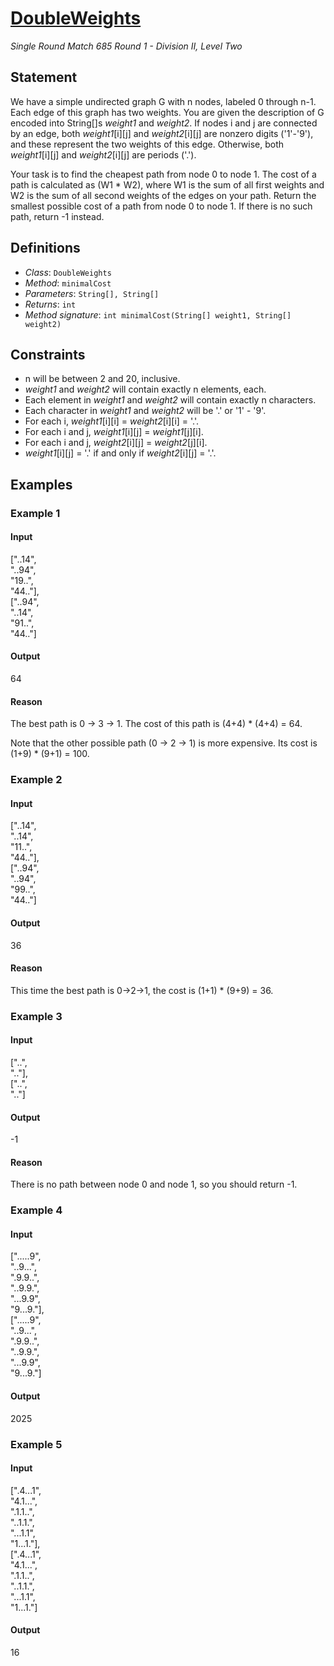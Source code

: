 # [DoubleWeights](/tc?module=ProblemDetail&rd=16689&pm=14191)
*Single Round Match 685 Round 1 - Division II, Level Two*

## Statement
We have a simple undirected graph G with n nodes, labeled 0 through n-1.
Each edge of this graph has two weights.
You are given the description of G encoded into String[]s *weight1* and *weight2*.
If nodes i and j are connected by an edge, both *weight1*[i][j] and *weight2*[i][j] are nonzero digits ('1'-'9'), and these represent the two weights of this edge.
Otherwise, both *weight1*[i][j] and *weight2*[i][j] are periods ('.').

Your task is to find the cheapest path from node 0 to node 1.
The cost of a path is calculated as (W1 * W2), where W1 is the sum of all first weights and W2 is the sum of all second weights of the edges on your path.
Return the smallest possible cost of a path from node 0 to node 1.
If there is no such path, return -1 instead.

## Definitions
- *Class*: `DoubleWeights`
- *Method*: `minimalCost`
- *Parameters*: `String[], String[]`
- *Returns*: `int`
- *Method signature*: `int minimalCost(String[] weight1, String[] weight2)`

## Constraints
- n will be between 2 and 20, inclusive.
- *weight1* and *weight2* will contain exactly n elements, each.
- Each element in *weight1* and *weight2* will contain exactly n characters.
- Each character in *weight1* and *weight2* will be '.' or '1' - '9'.
- For each i, *weight1*[i][i] = *weight2*[i][i] = '.'.
- For each i and j, *weight1*[i][j] = *weight1*[j][i].
- For each i and j, *weight2*[i][j] = *weight2*[j][i].
- *weight1*[i][j] = '.' if and only if *weight2*[i][j] = '.'.

## Examples
### Example 1
#### Input
<c>["..14",<br /> "..94",<br /> "19..",<br /> "44.."],<br />["..94",<br /> "..14",<br /> "91..",<br /> "44.."]</c>
#### Output
<c>64</c>
#### Reason
The best path is 0 -> 3 -> 1.
The cost of this path is (4+4) * (4+4) = 64.

Note that the other possible path (0 -> 2 -> 1) is more expensive.
Its cost is (1+9) * (9+1) = 100.

### Example 2
#### Input
<c>["..14",<br /> "..14",<br /> "11..",<br /> "44.."],<br />["..94",<br /> "..94",<br /> "99..",<br /> "44.."]</c>
#### Output
<c>36</c>
#### Reason
This time the best path is 0->2->1, the cost is (1+1) * (9+9) = 36.

### Example 3
#### Input
<c>["..",<br /> ".."],<br />["..",<br /> ".."]</c>
#### Output
<c>-1</c>
#### Reason
There is no path between node 0 and node 1, so you should return -1.

### Example 4
#### Input
<c>[".....9",<br /> "..9...",<br /> ".9.9..",<br /> "..9.9.",<br /> "...9.9",<br /> "9...9."],<br />[".....9",<br /> "..9...",<br /> ".9.9..",<br /> "..9.9.",<br /> "...9.9",<br /> "9...9."]</c>
#### Output
<c>2025</c>
### Example 5
#### Input
<c>[".4...1",<br /> "4.1...",<br /> ".1.1..",<br /> "..1.1.",<br /> "...1.1",<br /> "1...1."],<br />[".4...1",<br /> "4.1...",<br /> ".1.1..",<br /> "..1.1.",<br /> "...1.1",<br /> "1...1."]</c>
#### Output
<c>16</c>

